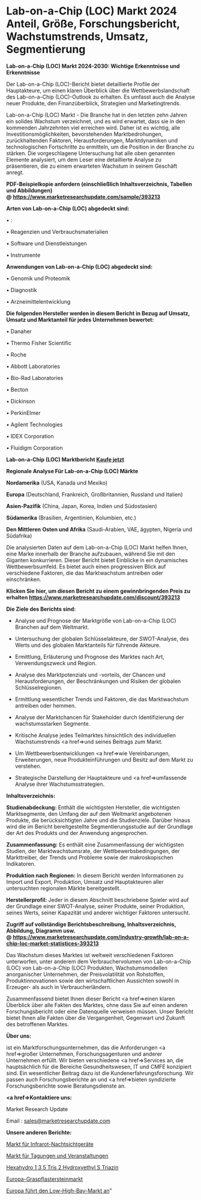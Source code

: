 # Lab-on-a-Chip (LOC) Markt 2024 Anteil, Größe, Forschungsbericht, Wachstumstrends, Umsatz, Segmentierung

<strong>Lab-on-a-Chip (LOC) Markt 2024-2030: Wichtige Erkenntnisse und Erkenntnisse</strong>

Der Lab-on-a-Chip (LOC)-Bericht bietet detaillierte Profile der Hauptakteure, um einen klaren Überblick über die Wettbewerbslandschaft des Lab-on-a-Chip (LOC)-Outlook zu erhalten. Es umfasst auch die Analyse neuer Produkte, den Finanzüberblick, Strategien und Marketingtrends.

Lab-on-a-Chip (LOC) Markt - Die Branche hat in den letzten zehn Jahren ein solides Wachstum verzeichnet, und es wird erwartet, dass sie in den kommenden Jahrzehnten viel erreichen wird. Daher ist es wichtig, alle Investitionsmöglichkeiten, bevorstehenden Marktbedrohungen, zurückhaltenden Faktoren, Herausforderungen, Marktdynamiken und technologischen Fortschritte zu ermitteln, um die Position in der Branche zu stärken. Die vorgeschlagene Untersuchung hat alle oben genannten Elemente analysiert, um dem Leser eine detaillierte Analyse zu präsentieren, die zu einem erwarteten Wachstum in seinem Geschäft anregt.

<strong><b>PDF-Beispielkopie anfordern (einschließlich Inhaltsverzeichnis, Tabellen und Abbildungen) @ </b></strong><strong><a href=https://www.marketresearchupdate.com/sample/393213><strong>https://www.marketresearchupdate.com/sample/393213</u></a></strong></strong>

<strong>Arten von Lab-on-a-Chip (LOC) abgedeckt sind:</strong>

• :

• Reagenzien und Verbrauchsmaterialien

• Software und Dienstleistungen

• Instrumente

<strong>Anwendungen von Lab-on-a-Chip (LOC) abgedeckt sind:</strong>

• Genomik und Proteomik

• Diagnostik

• Arzneimittelentwicklung

<strong>Die folgenden Hersteller werden in diesem Bericht in Bezug auf Umsatz, Umsatz und Marktanteil für jedes Unternehmen bewertet:</strong>

• Danaher

• Thermo Fisher Scientific

• Roche

• Abbott Laboratories

• Bio-Rad Laboratories

• Becton

• Dickinson

• PerkinElmer

• Agilent Technologies

• IDEX Corporation

• Fluidigm Corporation

<strong>Lab-on-a-Chip (LOC) Marktbericht <a href=https://www.marketresearchupdate.com/buynow/393213>Kaufe jetzt</a></strong>

<strong>Regionale Analyse Für Lab-on-a-Chip (LOC) Märkte</strong>

<strong>Nordamerika</strong> (USA, Kanada und Mexiko)

<strong>Europa</strong> (Deutschland, Frankreich, Großbritannien, Russland und Italien)

<strong>Asien-Pazifik</strong> (China, Japan, Korea, Indien und Südostasien)

<strong>Südamerika</strong> (Brasilien, Argentinien, Kolumbien, etc.)

<strong>Den Mittleren</strong> <strong>Osten und Afrika</strong> (Saudi-Arabien, VAE, ägypten, Nigeria und Südafrika)

Die analysierten Daten auf dem Lab-on-a-Chip (LOC) Markt helfen Ihnen, eine Marke innerhalb der Branche aufzubauen, während Sie mit den Giganten konkurrieren. Dieser Bericht bietet Einblicke in ein dynamisches Wettbewerbsumfeld. Es bietet auch einen progressiven Blick auf verschiedene Faktoren, die das Marktwachstum antreiben oder einschränken.

<strong>Klicken Sie hier, um diesen Bericht zu einem gewinnbringenden Preis zu erhalten
</strong><strong><a href=https://www.marketresearchupdate.com/discount/393213>https://www.marketresearchupdate.com/discount/393213</b></u></strong></a>

<strong>Die Ziele des Berichts sind:</strong>

- Analyse und Prognose der Marktgröße von Lab-on-a-Chip (LOC) Branchen auf dem Weltmarkt.

- Untersuchung der globalen Schlüsselakteure, der SWOT-Analyse, des Werts und des globalen Marktanteils für führende Akteure.

- Ermittlung, Erläuterung und Prognose des Marktes nach Art, Verwendungszweck und Region.

- Analyse des Marktpotenzials und -vorteils, der Chancen und Herausforderungen, der Beschränkungen und Risiken der globalen Schlüsselregionen.

- Ermittlung wesentlicher Trends und Faktoren, die das Marktwachstum antreiben oder hemmen.

- Analyse der Marktchancen für Stakeholder durch Identifizierung der wachstumsstarken Segmente.

- Kritische Analyse jedes Teilmarktes hinsichtlich des individuellen Wachstumstrends <a href=>und</a> seines Beitrags zum Markt.

- Um Wettbewerbsentwicklungen <a href=>wie</a> Vereinbarungen, Erweiterungen, neue Produkteinführungen und Besitz auf dem Markt zu verstehen.

- Strategische Darstellung der Hauptakteure und <a href=>umfas</a>sende Analyse ihrer Wachstumsstrategien.

<strong>Inhaltsverzeichnis:</strong>

<strong>Studienabdeckung:</strong> Enthält die wichtigsten Hersteller, die wichtigsten Marktsegmente, den Umfang der auf dem Weltmarkt angebotenen Produkte, die berücksichtigten Jahre und die Studienziele. Darüber hinaus wird die im Bericht bereitgestellte Segmentierungsstudie auf der Grundlage der Art des Produkts und der Anwendung angesprochen.

<strong>Zusammenfassung:</strong> Es enthält eine Zusammenfassung der wichtigsten Studien, der Marktwachstumsrate, der Wettbewerbsbedingungen, der Markttreiber, der Trends und Probleme sowie der makroskopischen Indikatoren.

<strong>Produktion nach Regionen:</strong> In diesem Bericht werden Informationen zu Import und Export, Produktion, Umsatz und Hauptakteuren aller untersuchten regionalen Märkte bereitgestellt.

<strong>Herstellerprofil:</strong> Jeder in diesem Abschnitt beschriebene Spieler wird auf der Grundlage einer SWOT-Analyse, seiner Produkte, seiner Produktion, seines Werts, seiner Kapazität und anderer wichtiger Faktoren untersucht.

<strong><b>Zugriff auf vollständige Berichtsbeschreibung, Inhaltsverzeichnis, Abbildung, Diagramm usw. @ </b></strong><strong><a href=https://www.marketresearchupdate.com/industry-growth/lab-on-a-chip-loc-market-statistices-393213>https://www.marketresearchupdate.com/industry-growth/lab-on-a-chip-loc-market-statistices-393213</a></strong>

Das Wachstum dieses Marktes ist weltweit verschiedenen Faktoren unterworfen, unter anderem dem Verbrauchervolumen von Lab-on-a-Chip (LOC) von Lab-on-a-Chip (LOC) Produkten, Wachstumsmodellen anorganischer Unternehmen, der Preisvolatilität von Rohstoffen, Produktinnovationen sowie den wirtschaftlichen Aussichten sowohl in Erzeuger- als auch in Verbraucherländern.

Zusammenfassend bietet Ihnen dieser Bericht <a href=>einen</a> klaren Überblick über alle Fakten des Marktes, ohne dass Sie auf einen anderen Forschungsbericht oder eine Datenquelle verweisen müssen. Unser Bericht bietet Ihnen alle Fakten über die Vergangenheit, Gegenwart und Zukunft des betroffenen Marktes.

<strong>Über uns:</strong>

 ist ein Marktforschungsunternehmen, das die Anforderungen <a href=>großer</a> Unternehmen, Forschungsagenturen und anderer Unternehmen erfüllt. Wir bieten verschiedene <a href=>Services</a> an, die hauptsächlich für die Bereiche Gesundheitswesen, IT und CMFE konzipiert sind. Ein wesentlicher Beitrag dazu ist die Kundenerfahrungsforschung. Wir passen auch Forschungsberichte an und <a href=>bieten</a> syndizierte Forschungsberichte sowie Beratungsdienste an.

<strong><a href=>Kontaktiere uns:</a></strong>

Market Research Update

Email : sales@marketresearchupdate.com

<strong>Unsere anderen Berichte:</strong>

<a href=https://www.linkedin.com/pulse/infrared-night-vision-scope-market-size-share-1f>Markt für Infrarot-Nachtsichtgeräte</a>

<a href=https://www.linkedin.com/pulse/meetings-events-market-size-share-outlook-growth>Markt für Tagungen und Veranstaltungen</a>

<a href=https://www.linkedin.com/pulse/hexahydro-1-3-5-tris-2-hydroxyethyl-s-triazine>Hexahydro 1 3 5 Tris 2 Hydroxyethyl S Triazin</a>

<a href=https://www.linkedin.com/pulse/europe-grass-paver-market-2023-usd-explained>Europa-Graspflastersteinmarkt</a>

<a href=https://www.linkedin.com/pulse/europe-led-low-high-bay-market-2023-thriving-tremendous>Europa führt den Low-High-Bay-Markt an</a>"
